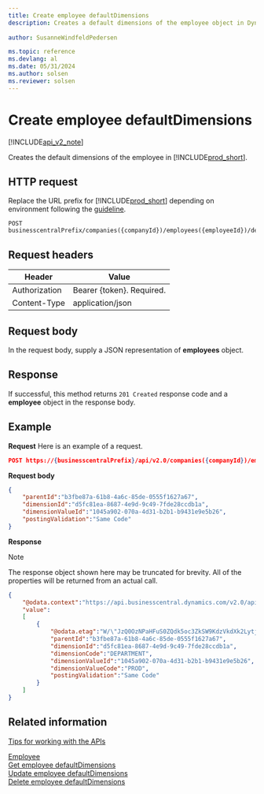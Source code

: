```yaml
---
title: Create employee defaultDimensions  
description: Creates a default dimensions of the employee object in Dynamics 365 Business Central.
 
author: SusanneWindfeldPedersen

ms.topic: reference
ms.devlang: al
ms.date: 05/31/2024
ms.author: solsen
ms.reviewer: solsen
---
```


# Create employee defaultDimensions

[!INCLUDE[api_v2_note](../../../includes/api_v2_note.md)]

Creates the default dimensions of the employee in [!INCLUDE[prod_short](../../../includes/prod_short.md)].

## HTTP request
Replace the URL prefix for [!INCLUDE[prod_short](../../../includes/prod_short.md)] depending on environment following the [guideline](../../v2.0/endpoints-apis-for-dynamics.md).
```
POST businesscentralPrefix/companies({companyId})/employees({employeeId})/defaultDimensions
```

## Request headers

|Header         |Value                    |
|---------------|-------------------------|
|Authorization  |Bearer {token}. Required.|
|Content-Type   |application/json         |

## Request body
In the request body, supply a JSON representation of **employees** object.

## Response
If successful, this method returns ```201 Created``` response code and a **employee** object in the response body.

## Example

**Request**
Here is an example of a request.

```json
POST https://{businesscentralPrefix}/api/v2.0/companies({companyId})/employees({employeeId})/defaultDimensions
```

**Request body**

```json
{
    "parentId":"b3fbe87a-61b8-4a6c-85de-0555f1627a67",
    "dimensionId":"d5fc81ea-8687-4e9d-9c49-7fde28ccdb1a",
    "dimensionValueId":"1045a902-070a-4d31-b2b1-b9431e9e5b26",
    "postingValidation":"Same Code"
}
```
**Response**

> [!NOTE]  
> The response object shown here may be truncated for brevity. All of the properties will be returned from an actual call.

```json
{
    "@odata.context":"https://api.businesscentral.dynamics.com/v2.0/api/v2.0/$metadata#companies(5106c77d-af37-4e2d-bb88-45d87aba1033)/employees(b3fbe87a-61b8-4a6c-85de-0555f1627a67)/defaultDimensions",
    "value":
    [
        {
            "@odata.etag":"W/\"JzQ0OzNPaHFuS0ZQdk5oc3ZkSW9KdzVkdXk2LytjcmNqeHJJOU05SjZ1aFBYVjQ9MTswMDsn\"",
            "parentId":"b3fbe87a-61b8-4a6c-85de-0555f1627a67",
            "dimensionId":"d5fc81ea-8687-4e9d-9c49-7fde28ccdb1a",
            "dimensionCode":"DEPARTMENT",
            "dimensionValueId":"1045a902-070a-4d31-b2b1-b9431e9e5b26",
            "dimensionValueCode":"PROD",
            "postingValidation":"Same Code"
        }
    ]
}
```

## Related information
[Tips for working with the APIs](../../../developer/devenv-connect-apps-tips.md)    

[Employee](../resources/dynamics_employee.md)  
[Get employee defaultDimensions](dynamics_employee_get_defaultdimensions.md)  
[Update employee defaultDimensions](dynamics_employee_update_defaultdimensions.md)  
[Delete employee defaultDimensions](dynamics_employee_delete_defaultdimensions.md)  

